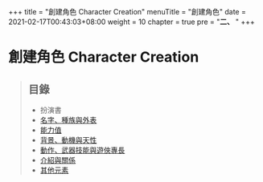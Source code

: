 +++
title = "創建角色 Character Creation"
menuTitle = "創建角色"
date = 2021-02-17T00:43:03+08:00
weight = 10
chapter = true
pre = "<b>二、 </b>"
+++

# 創建角色 Character Creation

> ## 目錄
> + 扮演書
> + [名字、種族與外表](./name-species-and-look/)
> + [能力值](./stats/)
> + [背景、動機與天性](./background-drive-nature/)
> + [動作、武器技能與遊俠專長](./moves-weapon-skills-and-roguish-feats/)
> + [介紹與關係](./introductions-connections/)
> + [其他元素](./other-elements/)